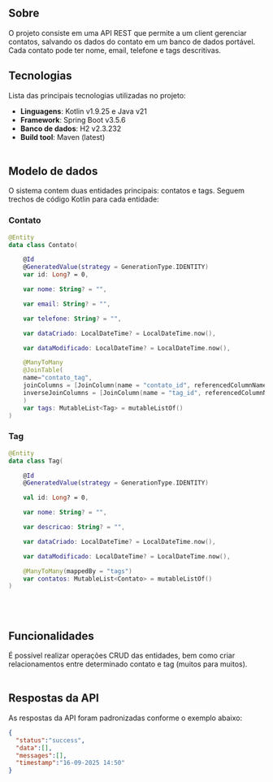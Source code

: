 ## Sobre
O projeto consiste em uma API REST que permite a um client gerenciar contatos, salvando os dados do contato em um banco de dados portável. Cada contato pode ter nome, email, telefone e tags descritivas.

## Tecnologias
Lista das principais tecnologias utilizadas no projeto:
- **Linguagens**: Kotlin v1.9.25 e Java v21
- **Framework**: Spring Boot v3.5.6
- **Banco de dados**: H2 v2.3.232
- **Build tool**: Maven (latest)
<br><br>

## Modelo de dados
O sistema contem duas entidades principais: contatos e tags. Seguem trechos de código Kotlin para cada entidade:

### Contato
```kotlin
@Entity
data class Contato(

    @Id
    @GeneratedValue(strategy = GenerationType.IDENTITY)
    var id: Long? = 0,

    var nome: String? = "",

    var email: String? = "",

    var telefone: String? = "",

    var dataCriado: LocalDateTime? = LocalDateTime.now(),

    var dataModificado: LocalDateTime? = LocalDateTime.now(),

    @ManyToMany
    @JoinTable(
    name="contato_tag",
    joinColumns = [JoinColumn(name = "contato_id", referencedColumnName = "id")],
    inverseJoinColumns = [JoinColumn(name = "tag_id", referencedColumnName = "id")]
    )
    var tags: MutableList<Tag> = mutableListOf()
)
```

### Tag
```kotlin
@Entity
data class Tag(

    @Id
    @GeneratedValue(strategy = GenerationType.IDENTITY)

    val id: Long? = 0,

    var nome: String? = "",

    var descricao: String? = "",

    var dataCriado: LocalDateTime? = LocalDateTime.now(),

    var dataModificado: LocalDateTime? = LocalDateTime.now(),

    @ManyToMany(mappedBy = "tags")
    var contatos: MutableList<Contato> = mutableListOf()
)
```
<br><br>

## Funcionalidades
É possível realizar operações CRUD das entidades, bem como criar relacionamentos entre determinado contato e tag (muitos para muitos).
<br><br>

## Respostas da API
As respostas da API foram padronizadas conforme o exemplo abaixo:

```json
{
  "status":"success",
  "data":[],
  "messages":[],
  "timestamp":"16-09-2025 14:50"
}
```
